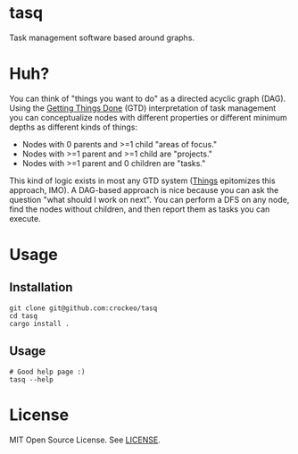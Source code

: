 # tasq

Task management software based around graphs.

# Huh?

You can think of "things you want to do" as a directed acyclic graph (DAG).
Using the [Getting Things Done](https://gettingthingsdone.com/) (GTD) interpretation of task management
you can conceptualize nodes with different properties or different minimum depths
as different kinds of things:

* Nodes with 0 parents and >=1 child "areas of focus."
* Nodes with >=1 parent and >=1 child are "projects."
* Nodes with >=1 parent and 0 children are "tasks."

This kind of logic exists in most any GTD system
([Things](https://culturedcode.com/things/) epitomizes this approach, IMO).
A DAG-based approach is nice because you can ask the question "what should I work on next".
You can perform a DFS on any node,
find the nodes without children,
and then report them as tasks you can execute.

# Usage

## Installation

```shell
git clone git@github.com:crockeo/tasq
cd tasq
cargo install .
```

## Usage

```shell
# Good help page :)
tasq --help
```

# License

MIT Open Source License. See [LICENSE](./LICENSE).
